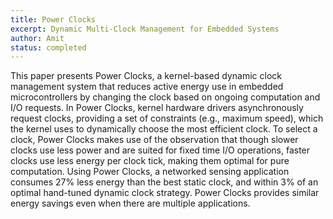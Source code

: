 ```yaml
---
title: Power Clocks
excerpt: Dynamic Multi-Clock Management for Embedded Systems
author: Amit
status: completed
---
```


This paper presents Power Clocks, a kernel-based dynamic clock management system
that reduces active energy use in embedded microcontrollers by changing the
clock based on ongoing computation and I/O requests. In Power Clocks, kernel
hardware drivers asynchronously request clocks, providing a set of constraints
(e.g., maximum speed), which the kernel uses to dynamically choose the most
efficient clock. To select a clock, Power Clocks makes use of the observation
that though slower clocks use less power and are suited for fixed time I/O
operations, faster clocks use less energy per clock tick, making them optimal
for pure computation. Using Power Clocks, a networked sensing application
consumes 27% less energy than the best static clock, and within 3% of an optimal
hand-tuned dynamic clock strategy. Power Clocks provides similar energy savings
even when there are multiple applications.
